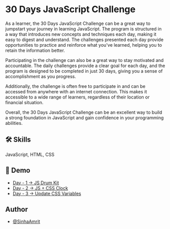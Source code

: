 
# 30 Days JavaScript Challenge

As a learner, the 30 Days JavaScript Challenge can be a great way to jumpstart your journey in learning JavaScript. The program is structured in a way that introduces new concepts and techniques each day, making it easy to digest and understand. The challenges presented each day provide opportunities to practice and reinforce what you've learned, helping you to retain the information better.

Participating in the challenge can also be a great way to stay motivated and accountable. The daily challenges provide a clear goal for each day, and the program is designed to be completed in just 30 days, giving you a sense of accomplishment as you progress.

Additionally, the challenge is often free to participate in and can be accessed from anywhere with an internet connection. This makes it accessible to a wide range of learners, regardless of their location or financial situation.

Overall, the 30 Days JavaScript Challenge can be an excellent way to build a strong foundation in JavaScript and gain confidence in your programming abilities.

## 🛠 Skills

JavaScript, HTML, CSS

## 🔗 Demo

- [Day - 1 -> JS Drum Kit](https://sinhaamrit.github.io/30-days-of-javascript/Day-1/)
- [Day - 2 -> JS + CSS Clock](https://sinhaamrit.github.io/30-days-of-javascript/Day-2/)
- [Day - 3 -> Update CSS Variables](https://sinhaamrit.github.io/30-days-of-javascript/Day-3/)

## Author

- [@SinhaAmrit](https://www.github.com/SinhaAmrit)
